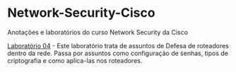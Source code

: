 # Network-Security-Cisco
Anotações e laboratórios do curso Network Security da Cisco

[Laboratório 04](https://github.com/DanFelp/Network-Security-Cisco/blob/main/M%C3%B3dulo%2004%20-%20Proteger%20o%20Acesso%20ao%20Dispositivo.md) - Este laboratório trata de assuntos de Defesa de roteadores dentro da rede. Passa por assuntos como configuração de senhas, tipos de criptografia e como aplica-las nos roteadores.
